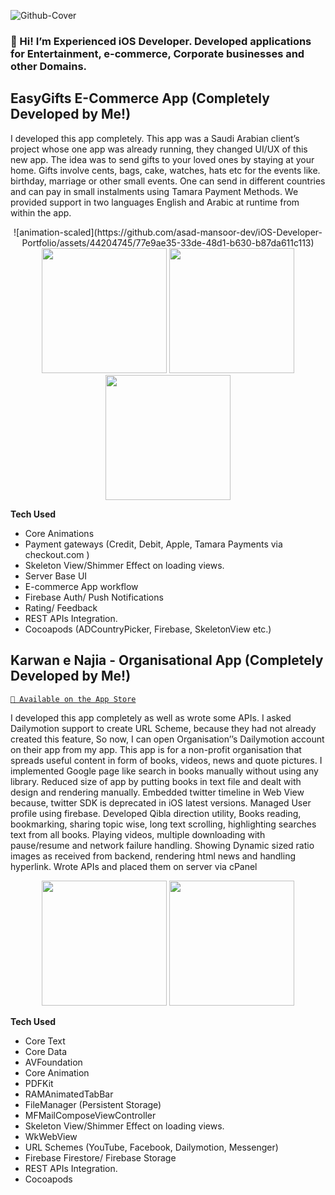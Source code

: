 ![Github-Cover](https://user-images.githubusercontent.com/44204745/236695393-acd19540-2ee5-40be-8771-3c26ff82b1fb.png)


### 👋 Hi! I’m Experienced iOS Developer. Developed applications for Entertainment, e-commerce, Corporate businesses and other Domains.

## EasyGifts  E-Commerce App (Completely Developed by Me!)
I developed this app completely. This app was a Saudi Arabian client’s project whose one app was already running, they changed UI/UX of this new app. The idea was to send gifts to your loved ones by staying at your home. Gifts involve cents, bags, cake, watches, hats etc for the events like. birthday, marriage or other small events. One can send in different countries and can pay in small instalments using Tamara Payment Methods. We provided support in two languages English and Arabic at runtime from within the app.

<p align="center">
![animation-scaled](https://github.com/asad-mansoor-dev/iOS-Developer-Portfolio/assets/44204745/77e9ae35-33de-48d1-b630-b87da611c113)
<img src="https://github.com/asad-mansoor-dev/iOS-Developer-Portfolio/assets/44204745/d7fe458e-d6bf-47e2-b145-eac2b38b1586" width="200"/> 
<img src="https://user-images.githubusercontent.com/76922883/224447492-c8163fc6-7d5d-416c-913c-f9d9e0295392.PNG" width="200"/>
<img src="https://user-images.githubusercontent.com/76922883/224447581-6896ca04-6ffe-4a87-8c9e-a45809ad1798.PNG" width="200"/>
</p>

**Tech Used**
-  Core Animations
-  Payment gateways (Credit, Debit, Apple, Tamara Payments via checkout.com )
-  Skeleton View/Shimmer Effect on loading views. 
-  Server Base UI
-  E-commerce App workflow
-  Firebase Auth/ Push Notifications
-  Rating/ Feedback
-  REST APIs Integration.
-  Cocoapods (ADCountryPicker, Firebase, SkeletonView etc.)

## Karwan e Najia - Organisational App (Completely Developed by Me!)
[`📲 Available on the App Store`](https://apps.apple.com/no/app/karwan-e-najia/id1632663020)

I developed this app completely as well as wrote some APIs. I asked Dailymotion support to create URL Scheme, because they had not already created this feature, So now, I can open Organisation’’s Dailymotion account on their app from my app. This app is for a non-profit organisation that spreads useful content in form of books, videos, news and quote pictures. I implemented Google page like search in books manually without using any library. Reduced size of app by putting books in text file and dealt with design and rendering manually. Embedded twitter timeline in Web View because, twitter SDK is deprecated in iOS latest versions. Managed User profile using firebase. Developed Qibla direction utility, Books reading, bookmarking, sharing topic wise, long text scrolling, highlighting searches text from all books. Playing videos, multiple downloading with pause/resume and network failure handling. Showing Dynamic sized ratio images as received from backend, rendering html news and handling hyperlink. Wrote APIs and placed them on server via cPanel

<p align="center">
<img src="https://user-images.githubusercontent.com/76922883/205193319-5f8c7225-9f77-4baa-89e0-2ceab8b6be13.png" width="200"/>
<img src="https://user-images.githubusercontent.com/76922883/205193358-5708bcd4-84ff-4f94-b48d-5f7ed55456de.png" width="200"/>
 </p>

**Tech Used**
-  Core Text
-  Core Data
-  AVFoundation
-  Core Animation
-  PDFKit
-  RAMAnimatedTabBar
-  FileManager (Persistent Storage)
-  MFMailComposeViewController
-  Skeleton View/Shimmer Effect on loading views. 
-  WkWebView
-  URL Schemes (YouTube, Facebook, Dailymotion, Messenger)
-  Firebase Firestore/ Firebase Storage
-  REST APIs Integration.
-  Cocoapods

